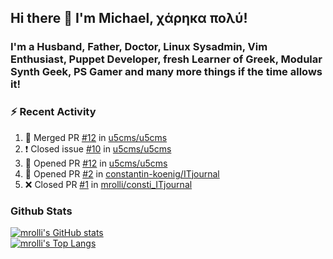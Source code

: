 ## Hi there 👋 I'm Michael, χάρηκα πολύ!

<!--
**mrolli/mrolli** is a ✨ _special_ ✨ repository because its `README.md` (this file) appears on your GitHub profile.

Here are some ideas to get you started:

- 🔭 I’m currently working on ...
- 🌱 I’m currently learning ...
- 👯 I’m looking to collaborate on ...
- 🤔 I’m looking for help with ...
- 💬 Ask me about ...
- 📫 How to reach me: ...
- 😄 Pronouns: ...
- ⚡ Fun fact: ...
-->

### I'm a Husband, Father, Doctor, Linux Sysadmin, Vim Enthusiast, Puppet Developer, fresh Learner of Greek, Modular Synth Geek, PS Gamer and many more things if the time allows it!

### :zap: Recent Activity

<!--START_SECTION:activity-->
1. 🎉 Merged PR [#12](https://github.com/u5cms/u5cms/pull/12) in [u5cms/u5cms](https://github.com/u5cms/u5cms)
2. ❗️ Closed issue [#10](https://github.com/u5cms/u5cms/issues/10) in [u5cms/u5cms](https://github.com/u5cms/u5cms)
3. 💪 Opened PR [#12](https://github.com/u5cms/u5cms/pull/12) in [u5cms/u5cms](https://github.com/u5cms/u5cms)
4. 💪 Opened PR [#2](https://github.com/constantin-koenig/ITjournal/pull/2) in [constantin-koenig/ITjournal](https://github.com/constantin-koenig/ITjournal)
5. ❌ Closed PR [#1](https://github.com/mrolli/consti_ITjournal/pull/1) in [mrolli/consti_ITjournal](https://github.com/mrolli/consti_ITjournal)
<!--END_SECTION:activity-->

### Github Stats
[![mrolli's GitHub stats](https://github-readme-stats.vercel.app/api?username=mrolli&count_private=true&show_icons=true&theme=onedark)](https://github.com/anuraghazra/github-readme-stats)  
[![mrolli's Top Langs](https://github-readme-stats.vercel.app/api/top-langs/?username=mrolli&count_private=true&theme=onedark&hide=c%2B%2B,c,html,cmake,makefile&layout=compact)](https://github.com/anuraghazra/github-readme-stats)
